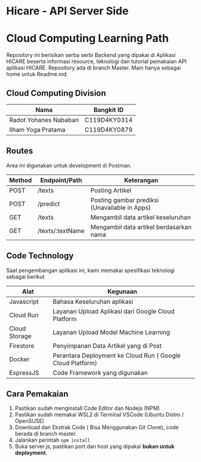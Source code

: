 # Hicare - API Server Side 
# Cloud Computing Learning Path


Repository ini berisikan serba serbi Backend yang dipakai di Aplikasi HICARE beserta informasi resource, teknologi dan tutorial pemakaian API aplikasi HICARE.
Repository ada di branch Master. Main hanya sebagai home untuk Readme.md.

## Cloud Computing Division
| Nama | Bangkit ID |
|----------|----------|
| Radot Yohanes Nababan   | C119D4KY0314   |
| Ilham Yoga Pratama   | C119D4KY0879   |


## Routes 
Area ini digunakan untuk development di Postman. 

| Method | Endpoint/Path | Keterangan |
|--------|---------------|--------------|
| POST | /texts | Posting Artikel |
| POST | /predict | Posting gambar prediksi (Unavailable in Apps)|
| GET | /texts | Mengambil data artikel keseluruhan |
| GET | /texts/:textName | Mengambil data artikel berdasarkan nama|

## Code Technology
Saat pengembangan aplikasi ini, kami memakai spesifikasi teknologi sebagai berikut

| Alat | Kegunaan |
|----------|----------|
| Javascript   | Bahasa Keseluruhan aplikasi   |
| Cloud Run | Layanan Upload Aplikasi dari Google Cloud Platform|
|Cloud Storage | Layanan Upload Model Machine Learning|
|Firestore|Penyimpanan Data Artikel yang di Post|
|Docker|Perantara Deployment ke Cloud Run ( Google Cloud Platform) |
|ExpressJS|Code Framework yang digunakan|

## Cara Pemakaian
1. Pastikan sudah menginstall Code Editor dan Nodejs (NPM)
2. Pastikan sudah memakai WSL2 di Terminal VSCode (Ubuntu Distro / OpenSUSE)
3. Download dan Ekstrak Code ( Bisa Menggunakan Git Clone), code berada di branch master.
4. Jalankan perintah ``` npm install ```
5. Buka server.js, pastikan port dan host yang dipakai **bukan untuk deployment**.

 
















